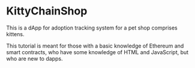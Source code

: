 # KittyChainShop
This is a dApp for adoption tracking system  for a pet shop comprises kittens.

This tutorial is meant for those with a basic knowledge of Ethereum and smart contracts, who have some knowledge of HTML and JavaScript, but who are new to dapps.
